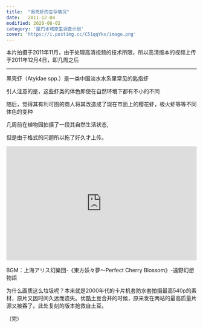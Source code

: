 ```yaml
---
title:  "黑壳虾的生存情况"
date:   2011-12-04
modified: 2020-08-02
category: '厦门水域原生调查计划'
cover: 'https://i.postimg.cc/C51qqYkx/image.png'
---
```


本片拍摄于2011年11月，由于处理高清视频的技术所限，所以高清版本的视频上传于2011年12月4日，即几周之后

---


黑壳虾（Atyidae spp.）是一类中国淡水水系里常见的匙指虾

引人注意的是，这些虾类的体色即使在自然环境下都有不小的不同

随后，觉得其有利可图的商人将其改造成了现在市面上的樱花虾，极火虾等等不同体色的变种

几周前在植物园拍摄了一段其自然生活状态,

但是由于格式的问题所以拖了好久才上传。

<div style="position: relative; padding: 30% 45%;">
<iframe style="position: absolute; width: 100%; height: 100%; left: 0; top: 0;" src="https://player.bilibili.com/player.html?aid=244022930&bvid=BV1Bv411q7k3&cid=219465823&page=1&page=1&as_wide=1&high_quality=1&danmaku=0" frameborder="no" scrolling="no"></iframe>
</div>

BGM：上海アリス幻樂団-《東方妖々夢～Perfect Cherry Blossom》-遠野幻想物語

为什么画质这么垃圾呢？本来就是2000年代的卡片机套防水套拍摄最高540p的素材，原片又因时间久远而遗失。优酷土豆合并的时候，原来发在两站的最高质量片源又被吞了。此处复刻的版本抢救自土豆。

（完）
